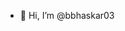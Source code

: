 - 👋 Hi, I’m @bbhaskar03

<!---
bbhaskar03/bbhaskar03 is a ✨ special ✨ repository because its `README.md` (this file) appears on your GitHub profile.
You can click the Preview link to take a look at your changes.
--->
